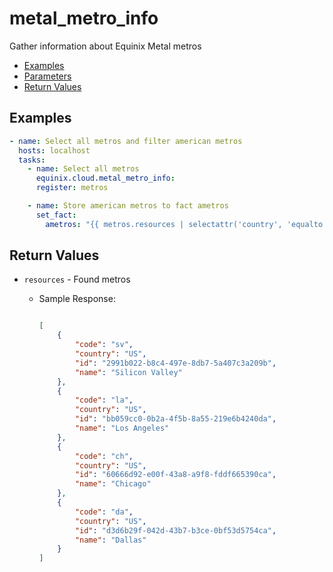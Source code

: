 # metal_metro_info

Gather information about Equinix Metal metros


- [Examples](#examples)
- [Parameters](#parameters)
- [Return Values](#return-values)

## Examples

```yaml
- name: Select all metros and filter american metros
  hosts: localhost
  tasks:
    - name: Select all metros
      equinix.cloud.metal_metro_info:
      register: metros

    - name: Store american metros to fact ametros
      set_fact:
        ametros: "{{ metros.resources | selectattr('country', 'equalto', 'US') | list }}"

```










## Return Values

- `resources` - Found metros

    - Sample Response:
        ```json
        
        [
            {
                "code": "sv",
                "country": "US",
                "id": "2991b022-b8c4-497e-8db7-5a407c3a209b",
                "name": "Silicon Valley"
            },
            {
                "code": "la",
                "country": "US",
                "id": "bb059cc0-0b2a-4f5b-8a55-219e6b4240da",
                "name": "Los Angeles"
            },
            {
                "code": "ch",
                "country": "US",
                "id": "60666d92-e00f-43a8-a9f8-fddf665390ca",
                "name": "Chicago"
            },
            {
                "code": "da",
                "country": "US",
                "id": "d3d6b29f-042d-43b7-b3ce-0bf53d5754ca",
                "name": "Dallas"
            }
        ]
        ```


